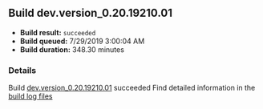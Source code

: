 ## Build dev.version_0.20.19210.01
- **Build result:** `succeeded`
- **Build queued:** 7/29/2019 3:00:04 AM
- **Build duration:** 348.30 minutes
### Details
Build [dev.version_0.20.19210.01](https://winappstudio.visualstudio.com/web/build.aspx?pcguid=a4ef43be-68ce-4195-a619-079b4d9834c2&builduri=vstfs%3a%2f%2f%2fBuild%2fBuild%2f29941) succeeded
Find detailed information in the [build log files](https://uwpctdiags.blob.core.windows.net/buildlogs/dev.version_0.20.19210.01_logs.zip)
